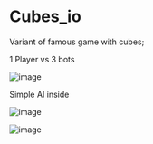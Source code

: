# Cubes_io
Variant of famous game with cubes;

1 Player vs 3 bots

![image](https://github.com/romikadze/Cubes_io/assets/66849784/853814c5-9da3-43d7-966e-6eb7f91dca48)

Simple AI inside

![image](https://github.com/romikadze/Cubes_io/assets/66849784/c4e77dc5-0c74-4d02-bf96-6a9e5f9cf624)

![image](https://github.com/romikadze/Cubes_io/assets/66849784/19be7d09-a012-4791-9012-b22ea6b18c89)
